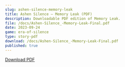 ```yaml
---
slug: ashen-silence-memory-leak
title: Ashen Silence — Memory Leak (PDF)
description: Downloadable PDF edition of Memory Leak.
file: /docs/Ashen-Silence_-Memory-Leak-Final.pdf
date: 2023-09-24
game: era-of-silence
type: story-pdf
download: /docs/Ashen-Silence_-Memory-Leak-Final.pdf
published: true
---
```


[Download PDF](/docs/Ashen-Silence_-Memory-Leak-Final.pdf)

